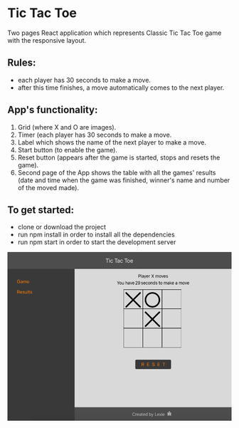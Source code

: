 # Tic Tac Toe

Two pages React application which represents Classic Tic Tac Toe game with the responsive layout.

## Rules:
 - each player has 30 seconds to make a move. 
 - after this time finishes, a move automatically comes to the next player.

## App's functionality:
1. Grid (where X and O are images).
2. Timer (each player has 30 seconds to make a move.
3. Label which shows the name of the next player to make a move.
4. Start button (to enable the game).
5. Reset button (appears after the game is started, stops and resets the game).
6. Second page of the App shows the table with all the games' results (date and time when the game was finished, winner's name and number of the moved made).

## To get started:
* clone or download the project
* run npm install in order to install all the dependencies
* run npm start in order to start the development server

![Screenshot](tic-tac-toe.png)
